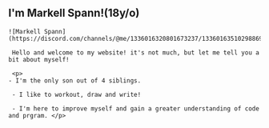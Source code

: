 <!DOCTYPE html>
<head>
</head>
<body>
    <h2>I'm Markell Spann!(18y/o)</h2>

    ![Markell Spann](https://discord.com/channels/@me/1336016320801673237/1336016351029886996)

     Hello and welcome to my website! it's not much, but let me tell you a bit about myself!
     
     <p>  
    - I'm the only son out of 4 siblings.
         
     - I like to workout, draw and write!
     
     - I'm here to improve myself and gain a greater understanding of code and prgram. </p>
</body>
</html>
